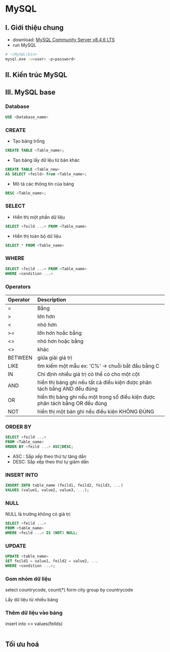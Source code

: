 # MySQL
## I. Giới thiệu chung
- download: [MySQL Community Server v8.4.6 LTS](https://dev.mysql.com/downloads/mysql/)
- run MySQL 
``` bash
# ~\MySQL\bin>
mysql.exe -u<user> -p<password>
```
## II. Kiến trúc MySQL
## III. MySQL base
### Database
``` sql
USE <Database_name>
```
### CREATE
- Tạo bảng trống
``` sql
CREATE TABLE <Table_name>;
```
- Tạo bảng lấy dữ lệu từ bản khác
``` sql
CREATE TABLE <Table_new> 
AS SELECT <feild> from <Table_name>;
```
- Mô tả các thông tin của bảng
``` sql
DESC <Table_name>;
```
### SELECT
- Hiển thị một phần dữ liệu
``` sql
SELECT <feild ...> FROM <Table_name> 
``` 
- Hiển thị toàn bộ dữ liệu
``` sql
SELECT * FROM <Table_name> 
``` 
### WHERE
``` sql
SELECT <feild ...> FROM <Table_name> 
WHERE <condition ...>
```
### Operators
|Operator|Description|
|:-------|:----------|
|=|	Bằng	|
|>|	lớn hơn	|
|<|	nhỏ hơn	|
|>=|	lớn hơn hoắc bằng	|
|<=|	nhỏ hơn hoặc bằng	|
|<>|	khác|
|BETWEEN|	giữa giải giá trị	|
|LIKE|	tìm kiếm một mẫu ex: 'C%' -> chuỗi bắt đầu bằng C	|
|IN| Chỉ định nhiều giá trị có thể có cho một cột|
|AND| hiển thị bảng ghi nếu tất cả điều kiện được phân tách bằng AND đều đúng  | 
|OR|hiển thị bảng ghi nếu một trong số điều kiện được phân tách bằng OR đều đúng|
|NOT|hiển thị một bản ghi nếu điều kiện KHÔNG ĐÚNG|
### ORDER BY
``` sql
SELECT <feild ...> 
FROM <Table_name>
ORDER BY <feild ...> ASC|DESC;
```
- ASC : Sắp xếp theo thứ tự tăng dần
- DESC: Sắp xếp theo thứ tự giảm dần
### INSERT INTO
``` sql
INSERT INTO table_name (feild1, feild2, feild3, ...)
VALUES (value1, value2, value3, ...);
```

### NULL
NULL là trường không có giá trị 
``` sql
SELECT <feild ...>
FROM <table_name>
WHERE <feild ...> IS (NOT) NULL;
```

### UPDATE
``` sql
UPDATE <table_name>
SET feild1 = value1, feild2 = value2, ...
WHERE <condition ...>;
```



### Gom nhóm dữ liệu 
select countrycode, count(*) form city group by countrycode

Lấy dữ liệu từ nhiều bảng

### Thêm dữ liệu vào bảng
insert into <> values(feilds)
``` sql
```

## Tối ưu hoá 
